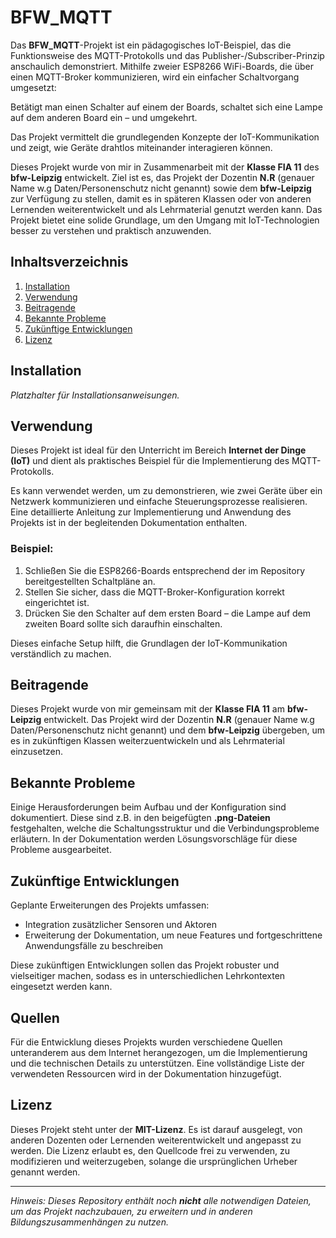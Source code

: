 # BFW_MQTT

Das **BFW_MQTT**-Projekt ist ein pädagogisches IoT-Beispiel, das die Funktionsweise des MQTT-Protokolls und das Publisher-/Subscriber-Prinzip anschaulich demonstriert. 
Mithilfe zweier ESP8266 WiFi-Boards, die über einen MQTT-Broker kommunizieren, wird ein einfacher Schaltvorgang umgesetzt: 

Betätigt man einen Schalter auf einem der Boards, schaltet sich eine Lampe auf dem anderen Board ein – und umgekehrt. 

Das Projekt vermittelt die grundlegenden Konzepte der IoT-Kommunikation und zeigt, wie Geräte drahtlos miteinander interagieren können.

Dieses Projekt wurde von mir in Zusammenarbeit mit der **Klasse FIA 11** des **bfw-Leipzig** entwickelt. Ziel ist es, 
das Projekt der Dozentin **N.R** (genauer Name w.g Daten/Personenschutz nicht genannt) sowie dem **bfw-Leipzig** zur Verfügung zu stellen, 
damit es in späteren Klassen oder von anderen Lernenden weiterentwickelt und als Lehrmaterial genutzt werden kann. 
Das Projekt bietet eine solide Grundlage, um den Umgang mit IoT-Technologien besser zu verstehen und praktisch anzuwenden.


## Inhaltsverzeichnis

1. [Installation](#installation)
2. [Verwendung](#verwendung)
3. [Beitragende](#beitragende)
4. [Bekannte Probleme](#bekannte-probleme)
5. [Zukünftige Entwicklungen](#zukünftige-entwicklungen)
6. [Lizenz](#lizenz)

## Installation

*Platzhalter für Installationsanweisungen.*

## Verwendung

Dieses Projekt ist ideal für den Unterricht im Bereich **Internet der Dinge (IoT)** und dient als praktisches Beispiel 
für die Implementierung des MQTT-Protokolls. 

Es kann verwendet werden, um zu demonstrieren, wie zwei Geräte über ein Netzwerk kommunizieren und einfache Steuerungsprozesse realisieren. 
Eine detaillierte Anleitung zur Implementierung und Anwendung des Projekts ist in der begleitenden Dokumentation enthalten.


### Beispiel:

1. Schließen Sie die ESP8266-Boards entsprechend der im Repository bereitgestellten Schaltpläne an.
2. Stellen Sie sicher, dass die MQTT-Broker-Konfiguration korrekt eingerichtet ist.
3. Drücken Sie den Schalter auf dem ersten Board – die Lampe auf dem zweiten Board sollte sich daraufhin einschalten.

Dieses einfache Setup hilft, die Grundlagen der IoT-Kommunikation verständlich zu machen.

## Beitragende

Dieses Projekt wurde von mir gemeinsam mit der **Klasse FIA 11** am **bfw-Leipzig** entwickelt. Das Projekt wird der Dozentin **N.R** (genauer Name w.g Daten/Personenschutz nicht genannt) und dem **bfw-Leipzig** übergeben, 
um es in zukünftigen Klassen weiterzuentwickeln und als Lehrmaterial einzusetzen.

## Bekannte Probleme

Einige Herausforderungen beim Aufbau und der Konfiguration sind dokumentiert. 
Diese sind z.B. in den beigefügten **.png-Dateien** festgehalten, welche die Schaltungsstruktur und die Verbindungsprobleme erläutern. 
In der Dokumentation werden Lösungsvorschläge für diese Probleme ausgearbeitet.

## Zukünftige Entwicklungen

Geplante Erweiterungen des Projekts umfassen:
- Integration zusätzlicher Sensoren und Aktoren
- Erweiterung der Dokumentation, um neue Features und fortgeschrittene Anwendungsfälle zu beschreiben

Diese zukünftigen Entwicklungen sollen das Projekt robuster und vielseitiger machen, sodass es in unterschiedlichen Lehrkontexten eingesetzt werden kann.

## Quellen

Für die Entwicklung dieses Projekts wurden verschiedene Quellen unteranderem aus dem Internet herangezogen, um die Implementierung und die technischen Details zu unterstützen. Eine vollständige Liste der verwendeten Ressourcen wird in der Dokumentation hinzugefügt.

## Lizenz

Dieses Projekt steht unter der **MIT-Lizenz**. Es ist darauf ausgelegt, von anderen Dozenten oder Lernenden weiterentwickelt und angepasst zu werden. 
Die Lizenz erlaubt es, den Quellcode frei zu verwenden, zu modifizieren und weiterzugeben, solange die ursprünglichen Urheber genannt werden.

---

*Hinweis: Dieses Repository enthält noch **nicht** alle notwendigen Dateien, um das Projekt nachzubauen, zu erweitern und in anderen Bildungszusammenhängen zu nutzen.*

